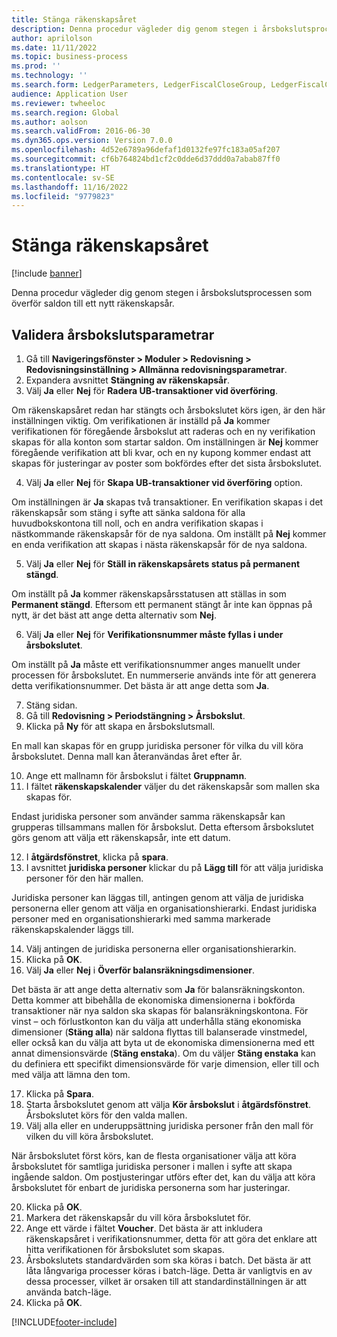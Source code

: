 ```yaml
---
title: Stänga räkenskapsåret
description: Denna procedur vägleder dig genom stegen i årsbokslutsprocessen som överför saldon till ett nytt räkenskapsår.
author: aprilolson
ms.date: 11/11/2022
ms.topic: business-process
ms.prod: ''
ms.technology: ''
ms.search.form: LedgerParameters, LedgerFiscalCloseGroup, LedgerFiscalCloseAddLedger, SysLookupMultiSelectGrid, LedgerFiscalCloseRunGroup
audience: Application User
ms.reviewer: twheeloc
ms.search.region: Global
ms.author: aolson
ms.search.validFrom: 2016-06-30
ms.dyn365.ops.version: Version 7.0.0
ms.openlocfilehash: 4d52e6789a96defaf1d0132fe97fc183a05af207
ms.sourcegitcommit: cf6b764824bd1cf2c0dde6d37ddd0a7abab87ff0
ms.translationtype: HT
ms.contentlocale: sv-SE
ms.lasthandoff: 11/16/2022
ms.locfileid: "9779823"
---
```

# <a name="close-the-fiscal-year"></a>Stänga räkenskapsåret

[!include [banner](../../includes/banner.md)]

Denna procedur vägleder dig genom stegen i årsbokslutsprocessen som överför saldon till ett nytt räkenskapsår.


## <a name="validate-year-end-close-parameters"></a>Validera årsbokslutsparametrar
1. Gå till **Navigeringsfönster > Moduler > Redovisning > Redovisningsinställning > Allmänna redovisningsparametrar**.
2. Expandera avsnittet **Stängning av räkenskapsår**.
3. Välj **Ja** eller **Nej** för **Radera UB-transaktioner vid överföring**.
    
Om räkenskapsåret redan har stängts och årsbokslutet körs igen, är den här inställningen viktig. Om verifikationen är inställd på **Ja** kommer verifikationen för föregående årsbokslut att raderas och en ny verifikation skapas för alla konton som startar saldon. Om inställningen är **Nej** kommer föregående verifikation att bli kvar, och en ny kupong kommer endast att skapas för justeringar av poster som bokfördes efter det sista årsbokslutet.

4. Välj **Ja** eller **Nej** för **Skapa UB-transaktioner vid överföring** option.

Om inställningen är **Ja** skapas två transaktioner. En verifikation skapas i det räkenskapsår som stäng i syfte att sänka saldona för alla huvudbokskontona till noll, och en andra verifikation skapas i nästkommande räkenskapsår för de nya saldona. Om inställt på **Nej** kommer en enda verifikation att skapas i nästa räkenskapsår för de nya saldona.  

5. Välj **Ja** eller **Nej** för **Ställ in räkenskapsårets status på permanent stängd**.

Om inställt på **Ja** kommer räkenskapsårsstatusen att ställas in som **Permanent stängd**. Eftersom ett permanent stängt år inte kan öppnas på nytt, är det bäst att ange detta alternativ som **Nej**.  

6. Välj **Ja** eller **Nej** för **Verifikationsnummer måste fyllas i under årsbokslutet**.

Om inställt på **Ja** måste ett verifikationsnummer anges manuellt under processen för årsbokslutet. En nummerserie används inte för att generera detta verifikationsnummer. Det bästa är att ange detta som **Ja**.  

7. Stäng sidan.
8. Gå till **Redovisning > Periodstängning > Årsbokslut**.
9. Klicka på **Ny** för att skapa en årsbokslutsmall.

En mall kan skapas för en grupp juridiska personer för vilka du vill köra årsbokslutet. Denna mall kan återanvändas året efter år.  

10. Ange ett mallnamn för årsbokslut i fältet **Gruppnamn**.
11. I fältet **räkenskapskalender** väljer du det räkenskapsår som mallen ska skapas för.

Endast juridiska personer som använder samma räkenskapsår kan grupperas tillsammans mallen för årsbokslut. Detta eftersom årsbokslutet görs genom att välja ett räkenskapsår, inte ett datum.  

12. I **åtgärdsfönstret**, klicka på **spara**.
13. I avsnittet **juridiska personer** klickar du på **Lägg till** för att välja juridiska personer för den här mallen.
    
Juridiska personer kan läggas till, antingen genom att välja de juridiska personerna eller genom att välja en organisationshierarki. Endast juridiska personer med en organisationshierarki med samma markerade räkenskapskalender läggs till.  

14. Välj antingen de juridiska personerna eller organisationshierarkin.
15. Klicka på **OK**.
16. Välj **Ja** eller **Nej** i **Överför balansräkningsdimensioner**.

Det bästa är att ange detta alternativ som **Ja** för balansräkningskonton. Detta kommer att bibehålla de ekonomiska dimensionerna i bokförda transaktioner när nya saldon ska skapas för balansräkningskontona. För vinst – och förlustkonton kan du välja att underhålla stäng ekonomiska dimensioner (**Stäng alla**) när saldona flyttas till balanserade vinstmedel, eller också kan du välja att byta ut de ekonomiska dimensionerna med ett annat dimensionsvärde (**Stäng enstaka**). Om du väljer **Stäng enstaka** kan du definiera ett specifikt dimensionsvärde för varje dimension, eller till och med välja att lämna den tom.  

17. Klicka på **Spara**.
18. Starta årsbokslutet genom att välja **Kör årsbokslut** i **åtgärdsfönstret**. Årsbokslutet körs för den valda mallen.  
19. Välj alla eller en underuppsättning juridiska personer från den mall för vilken du vill köra årsbokslutet.

När årsbokslutet först körs, kan de flesta organisationer välja att köra årsbokslutet för samtliga juridiska personer i mallen i syfte att skapa ingående saldon. Om postjusteringar utförs efter det, kan du välja att köra årsbokslutet för enbart de juridiska personerna som har justeringar.  

20. Klicka på **OK**.
21. Markera det räkenskapsår du vill köra årsbokslutet för.
22. Ange ett värde i fältet **Voucher**. Det bästa är att inkludera räkenskapsåret i verifikationsnummer, detta för att göra det enklare att hitta verifikationen för årsbokslutet som skapas.  
23. Årsbokslutets standardvärden som ska köras i batch. Det bästa är att låta långvariga processer köras i batch-läge. Detta är vanligtvis en av dessa processer, vilket är orsaken till att standardinställningen är att använda batch-läge.  
24. Klicka på **OK**.



[!INCLUDE[footer-include](../../../includes/footer-banner.md)]
